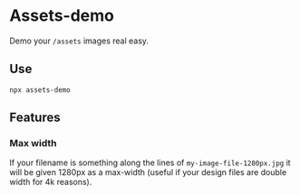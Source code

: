# Assets-demo

Demo your `/assets` images real easy.

## Use

    npx assets-demo

## Features

### Max width

If your filename is something along the lines of `my-image-file-1280px.jpg` it will be given 1280px as a max-width (useful if your design files are double width for 4k reasons).
